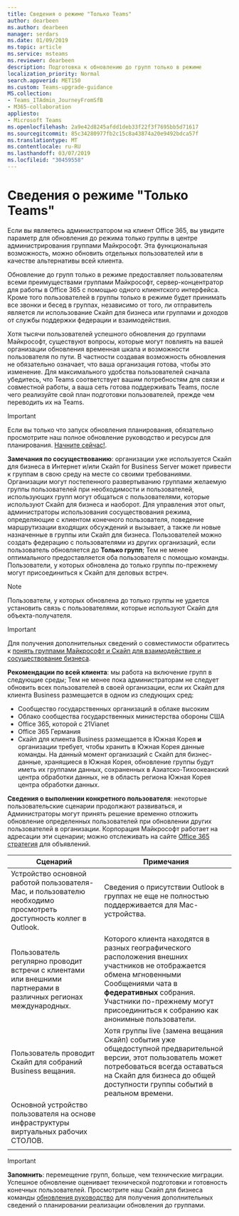 ```yaml
---
title: Сведения о режиме "Только Teams"
author: dearbeen
ms.author: dearbeen
manager: serdars
ms.date: 01/09/2019
ms.topic: article
ms.service: msteams
ms.reviewer: dearbeen
description: Подготовка к обновлению до групп только в режиме
localization_priority: Normal
search.appverid: MET150
ms.custom: Teams-upgrade-guidance
MS.collection:
- Teams_ITAdmin_JourneyFromSfB
- M365-collaboration
appliesto:
- Microsoft Teams
ms.openlocfilehash: 2a9e42d8245afdd1deb33f22f3f7695bb5d71617
ms.sourcegitcommit: 85c34280977fb2c15c8a43874a20e9492bdca57f
ms.translationtype: MT
ms.contentlocale: ru-RU
ms.lasthandoff: 03/07/2019
ms.locfileid: "30459558"
---
```

# <a name="teams-only-mode-considerations"></a>Сведения о режиме "Только Teams"

Если вы являетесь администратором на клиент Office 365, вы увидите параметр для обновления до режима только группы в центре администрирования группами Майкрософт. Эта функциональная возможность, можно обновить отдельных пользователей или в качестве альтернативы всей клиента.  

Обновление до групп только в режиме предоставляет пользователям всеми преимуществами группами Майкрософт, сервер-концентратор для работы в Office 365 с помощью одного клиентского интерфейса. Кроме того пользователей в группы только в режиме будет принимать все звонки и бесед в группах, независимо от того, ли отправитель является ли использование Скайп для бизнеса или группами и доходов от службы поддержки федерации и взаимодействия.

Хотя тысячи пользователей успешного обновления до группами Майкрософт, существуют вопросы, которые могут повлиять на вашей организации обновления временная шкала и возможности пользователя по пути. В частности создавая возможность обновления не обязательно означает, что ваша организация готова, чтобы это изменение. Для максимального удобства пользователей сначала убедитесь, что Teams соответствует вашим потребностям для связи и совместной работы, а ваша сеть готова поддерживать Teams, после чего реализуйте свой план подготовки пользователей, прежде чем переводить их на Teams. 

> [!IMPORTANT]
> Если вы только что запуск обновления планирования, обязательно просмотрите наш полное обновление руководство и ресурсы для планирования. [Начните сейчас!](upgrade-introduction.md). 

**Замечания по сосуществованию**: организации уже используется Скайп для бизнеса в Интернет и/или Скайп for Business Server может привести к группам в свою среду на месте со своими требованиями. Организации могут постепенного развертыванию группами желаемую группы пользователей при необходимости и пользователей, использующих групп могут общаться с пользователями, которые используют Скайп для бизнеса и наоборот. Для управления этот опыт, администраторы использования сосуществования режима, определяющие с клиентом конечного пользователя, поведение маршрутизации входящих обсуждений и вызывает, а также ли новые назначенные в группы или Скайп для бизнеса. Пользователей можно создать федерацию с пользователями из других организаций, если пользователь обновляется до **Только групп**; Тем не менее оптимального предоставляется оба пользователя с помощью команды. Пользователи, у которых обновлена до только группы по-прежнему могут присоединиться к Скайп для деловых встреч. 

> [!NOTE]
> Пользователи, у которых обновлена до только группы не удается установить связь с пользователями, которые используют Скайп для объекта-получателя.

> [!IMPORTANT]
> Для получения дополнительных сведений о совместимости обратитесь к [понять группами Майкрософт и Скайп для взаимодействие и сосуществование бизнеса](teams-and-skypeforbusiness-coexistence-and-interoperability.md). 

**Рекомендации по всей клиента**: мы работа на включение групп в следующие среды; Тем не менее пока администраторам не следует обновить всех пользователей в своей организации, если их Скайп для клиента Business размещается в одном из следующих сред:

 - Сообщество государственных организаций в облаке высоким
 - Облако сообщества государственных министерства обороны США
 - Office 365, которой с 21Vianet
 - Office 365 Германия
 - Скайп для клиента Business размещается в Южная Корея **и** организации требует, чтобы хранить в Южная Корея данные команды. На данный момент организаций с Скайп для бизнес-данные, хранящиеся в Южная Корея, обновление группы будут иметь их группами данных, сохраненных в Азиатско-Тихоокеанский центра обработки данных, не в область региона Южная Корея центра обработки данных.

**Сведения о выполнении конкретного пользователя**: некоторые пользовательские сценарии продолжают развиваться, и Администраторы могут принять решение временно отложить обновление определенных пользователей при обновлении других пользователей в организации. Корпорация Майкрософт работает на адресации эти сценарии; можно отслеживать на сайте [Office 365 стратегия](https://www.microsoft.com/en-us/microsoft-365/roadmap) для объявлений.

| Сценарий | Примечания |
|----------|-------|
|Устройство основной работой пользователя-Mac, и пользователю необходимо просмотреть доступность коллег в Outlook. | Сведения о присутствии Outlook в группах не еще не полностью поддерживается для Mac-устройства. |
| Пользователь регулярно проводит встречи с клиентами или внешними партнерами в различных регионах международных. | Которого клиента находятся в разных географического расположения внешних участников не отображается обмена мгновенными Сообщениями чата в **федеративных** собрания. Участники по-прежнему могут присоединиться к собранию как анонимные пользователи. |
| Пользователь проводит Скайп для собраний Business вещания. |  Хотя группы live (замена вещания Скайп) события уже общедоступной предварительной версии, этот пользователь может потребоваться всегда оставаться на Скайп для бизнеса до общей доступности группы событий в реальном времени.
| Основной устройство пользователя на основе инфраструктуры виртуальных рабочих СТОЛОВ. | |
|||

> [!IMPORTANT]
> **Запомнить**: перемещение групп, больше, чем технические миграции. Успешное обновление оценивает технической подготовки и готовность конечных пользователей. Просмотрите наш Скайп для бизнеса команды [обновления руководство](upgrade-framework.md) для получения дополнительных сведений о планировании реализации обновления до группами.  
